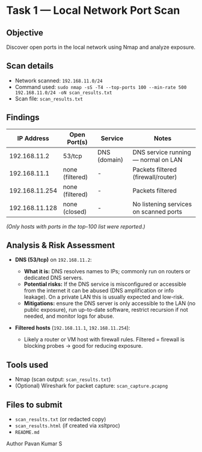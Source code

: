 # Task 1 — Local Network Port Scan

## Objective
Discover open ports in the local network using Nmap and analyze exposure.

## Scan details
- Network scanned: `192.168.11.0/24`
- Command used: `sudo nmap -sS -T4 --top-ports 100 --min-rate 500 192.168.11.0/24 -oN scan_results.txt`
- Scan file: `scan_results.txt`

## Findings

| IP Address       | Open Port(s) | Service         | Notes |
|------------------|--------------|------------------|-------|
| 192.168.11.2     | 53/tcp       | DNS (domain)     | DNS service running — normal on LAN |
| 192.168.11.1     | none (filtered) | -             | Packets filtered (firewall/router) |
| 192.168.11.254   | none (filtered) | -             | Packets filtered |
| 192.168.11.128   | none (closed) | -              | No listening services on scanned ports |

*(Only hosts with ports in the top-100 list were reported.)*

## Analysis & Risk Assessment
- **DNS (53/tcp)** on `192.168.11.2`:
  - **What it is:** DNS resolves names to IPs; commonly run on routers or dedicated DNS servers.
  - **Potential risks:** If the DNS service is misconfigured or accessible from the internet it can be abused (DNS amplification or info leakage). On a private LAN this is usually expected and low-risk.
  - **Mitigations:** ensure the DNS server is only accessible to the LAN (no public exposure), run up-to-date software, restrict recursion if not needed, and monitor logs for abuse.

- **Filtered hosts** (`192.168.11.1`, `192.168.11.254`):
  - Likely a router or VM host with firewall rules. Filtered = firewall is blocking probes → good for reducing exposure.

## Tools used
- Nmap (scan output: `scan_results.txt`)
- (Optional) Wireshark for packet capture: `scan_capture.pcapng`
## Files to submit
- `scan_results.txt` (or redacted copy)
- `scan_results.html` (if created via xsltproc)
- `README.md`

Author 
    Pavan Kumar S
    
